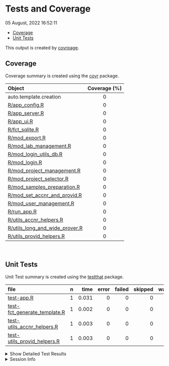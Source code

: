 Tests and Coverage
================
05 August, 2022 16:52:11

-   <a href="#coverage" id="toc-coverage">Coverage</a>
-   <a href="#unit-tests" id="toc-unit-tests">Unit Tests</a>

This output is created by
[covrpage](https://github.com/yonicd/covrpage).

## Coverage

Coverage summary is created using the
[covr](https://github.com/r-lib/covr) package.

| Object                                                              | Coverage (%) |
|:--------------------------------------------------------------------|:------------:|
| auto.template.creation                                              |      0       |
| [R/app_config.R](../R/app_config.R)                                 |      0       |
| [R/app_server.R](../R/app_server.R)                                 |      0       |
| [R/app_ui.R](../R/app_ui.R)                                         |      0       |
| [R/fct_sqlite.R](../R/fct_sqlite.R)                                 |      0       |
| [R/mod_export.R](../R/mod_export.R)                                 |      0       |
| [R/mod_lab_management.R](../R/mod_lab_management.R)                 |      0       |
| [R/mod_login_utils_db.R](../R/mod_login_utils_db.R)                 |      0       |
| [R/mod_login.R](../R/mod_login.R)                                   |      0       |
| [R/mod_project_management.R](../R/mod_project_management.R)         |      0       |
| [R/mod_project_selector.R](../R/mod_project_selector.R)             |      0       |
| [R/mod_samples_preparation.R](../R/mod_samples_preparation.R)       |      0       |
| [R/mod_set_accnr_and_provid.R](../R/mod_set_accnr_and_provid.R)     |      0       |
| [R/mod_user_management.R](../R/mod_user_management.R)               |      0       |
| [R/run_app.R](../R/run_app.R)                                       |      0       |
| [R/utils_accnr_helpers.R](../R/utils_accnr_helpers.R)               |      0       |
| [R/utils_long_and_wide_prover.R](../R/utils_long_and_wide_prover.R) |      0       |
| [R/utils_provid_helpers.R](../R/utils_provid_helpers.R)             |      0       |

<br>

## Unit Tests

Unit Test summary is created using the
[testthat](https://github.com/r-lib/testthat) package.

| file                                                                  |   n |  time | error | failed | skipped | warning |
|:----------------------------------------------------------------------|----:|------:|------:|-------:|--------:|--------:|
| [test-app.R](testthat/test-app.R)                                     |   1 | 0.031 |     0 |      0 |       0 |       0 |
| [test-fct_generate_template.R](testthat/test-fct_generate_template.R) |   1 | 0.002 |     0 |      0 |       0 |       0 |
| [test-utils_accnr_helpers.R](testthat/test-utils_accnr_helpers.R)     |   1 | 0.003 |     0 |      0 |       0 |       0 |
| [test-utils_provid_helpers.R](testthat/test-utils_provid_helpers.R)   |   1 | 0.003 |     0 |      0 |       0 |       0 |

<details closed>
<summary>
Show Detailed Test Results
</summary>

| file                                                                     | context               | test                 | status |   n |  time |
|:-------------------------------------------------------------------------|:----------------------|:---------------------|:-------|----:|------:|
| [test-app.R](testthat/test-app.R#L2)                                     | app                   | multiplication works | PASS   |   1 | 0.031 |
| [test-fct_generate_template.R](testthat/test-fct_generate_template.R#L2) | fct_generate_template | multiplication works | PASS   |   1 | 0.002 |
| [test-utils_accnr_helpers.R](testthat/test-utils_accnr_helpers.R#L2)     | utils_accnr_helpers   | multiplication works | PASS   |   1 | 0.003 |
| [test-utils_provid_helpers.R](testthat/test-utils_provid_helpers.R#L2)   | utils_provid_helpers  | multiplication works | PASS   |   1 | 0.003 |

</details>
<details>
<summary>
Session Info
</summary>

| Field    | Value                        |
|:---------|:-----------------------------|
| Version  | R version 4.2.1 (2022-06-23) |
| Platform | x86_64-pc-linux-gnu (64-bit) |
| Running  | Arch Linux                   |
| Language | en_US                        |
| Timezone | Europe/Stockholm             |

| Package  | Version |
|:---------|:--------|
| testthat | 3.1.4   |
| covr     | 3.5.1   |
| covrpage | 0.1     |

</details>
<!--- Final Status : pass --->
